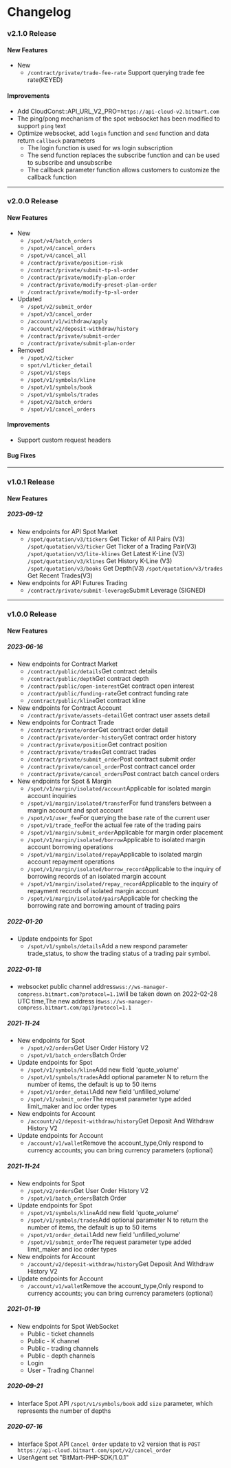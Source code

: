 Changelog
=========================


### v2.1.0 Release
#### New Features
- New
  - `/contract/private/trade-fee-rate` Support querying trade fee rate(KEYED)
#### Improvements
- Add CloudConst::API_URL_V2_PRO=`https://api-cloud-v2.bitmart.com`
- The ping/pong mechanism of the spot websocket has been modified to support `ping` text
- Optimize websocket, add `login` function and `send` function and data return `callback` parameters
  - The login function is used for ws login subscription
  - The send function replaces the subscribe function and can be used to subscribe and unsubscribe
  - The callback parameter function allows customers to customize the callback function

---

### v2.0.0 Release
#### New Features
- New
  - `/spot/v4/batch_orders`
  - `/spot/v4/cancel_orders`
  - `/spot/v4/cancel_all`
  - `/contract/private/position-risk`
  - `/contract/private/submit-tp-sl-order`
  - `/contract/private/modify-plan-order`
  - `/contract/private/modify-preset-plan-order`
  - `/contract/private/modify-tp-sl-order`
- Updated
  - `/spot/v2/submit_order`
  - `/spot/v3/cancel_order`
  - `/account/v1/withdraw/apply`
  - `/account/v2/deposit-withdraw/history`
  - `/contract/private/submit-order`
  - `/contract/private/submit-plan-order`
- Removed
  - `/spot/v2/ticker`
  - `spot/v1/ticker_detail`
  - `/spot/v1/steps`
  - `/spot/v1/symbols/kline`
  - `/spot/v1/symbols/book`
  - `/spot/v1/symbols/trades`
  - `/spot/v2/batch_orders`
  - `/spot/v1/cancel_orders`
#### Improvements
- Support custom request headers
#### Bug Fixes

---


### v1.0.1 Release
#### New Features
##### 2023-09-12
- New endpoints for API Spot Market
  - <code>/spot/quotation/v3/tickers</code> Get Ticker of All Pairs (V3)
    <code>/spot/quotation/v3/ticker</code> Get Ticker of a Trading Pair(V3)
    <code>/spot/quotation/v3/lite-klines</code> Get Latest K-Line (V3)
    <code>/spot/quotation/v3/klines</code> Get History K-Line (V3)
    <code>/spot/quotation/v3/books</code> Get Depth(V3)
    <code>/spot/quotation/v3/trades</code> Get Recent Trades(V3)
- New endpoints for API Futures Trading
  - <code>/contract/private/submit-leverage</code>Submit Leverage (SIGNED)

---

### v1.0.0 Release
#### New Features
##### 2023-06-16
- New endpoints for Contract Market
  - <code>/contract/public/details</code>Get contract details
  - <code>/contract/public/depth</code>Get contract depth
  - <code>/contract/public/open-interest</code>Get contract open interest
  - <code>/contract/public/funding-rate</code>Get contract funding rate
  - <code>/contract/public/kline</code>Get contract kline
- New endpoints for Contract Account
  - <code>/contract/private/assets-detail</code>Get contract user assets detail
- New endpoints for Contract Trade
  - <code>/contract/private/order</code>Get contract order detail
  - <code>/contract/private/order-history</code>Get contract order history
  - <code>/contract/private/position</code>Get contract position
  - <code>/contract/private/trades</code>Get contract trades
  - <code>/contract/private/submit_order</code>Post contract submit order
  - <code>/contract/private/cancel_order</code>Post contract cancel order
  - <code>/contract/private/cancel_orders</code>Post contract batch cancel orders
- New endpoints for Spot & Margin
  - <code>/spot/v1/margin/isolated/account</code>Applicable for isolated margin account inquiries
  - <code>/spot/v1/margin/isolated/transfer</code>For fund transfers between a margin account and spot account
  - <code>/spot/v1/user_fee</code>For querying the base rate of the current user
  - <code>/spot/v1/trade_fee</code>For the actual fee rate of the trading pairs
  - <code>/spot/v1/margin/submit_order</code>Applicable for margin order placement
  - <code>/spot/v1/margin/isolated/borrow</code>Applicable to isolated margin account borrowing operations
  - <code>/spot/v1/margin/isolated/repay</code>Applicable to isolated margin account repayment operations
  - <code>/spot/v1/margin/isolated/borrow_record</code>Applicable to the inquiry of borrowing records of an isolated margin account
  - <code>/spot/v1/margin/isolated/repay_record</code>Applicable to the inquiry of repayment records of isolated margin account
  - <code>/spot/v1/margin/isolated/pairs</code>Applicable for checking the borrowing rate and borrowing amount of trading pairs


##### 2022-01-20
- Update endpoints for Spot
  - <code>/spot/v1/symbols/details</code>Add a new respond parameter trade_status, to show the trading status of a trading pair symbol.


##### 2022-01-18
- websocket public channel address<code>wss://ws-manager-compress.bitmart.com?protocol=1.1</code>will be taken down on 2022-02-28 UTC time,The new address is<code>wss://ws-manager-compress.bitmart.com/api?protocol=1.1</code>


##### 2021-11-24
- New endpoints for Spot
    - <code>/spot/v2/orders</code>Get User Order History V2
    - <code>/spot/v1/batch_orders</code>Batch Order
- Update endpoints for Spot
    - <code>/spot/v1/symbols/kline</code>Add new field 'quote_volume'
    - <code>/spot/v1/symbols/trades</code>Add optional parameter N to return the number of items, the default is up to 50 items
    - <code>/spot/v1/order_detail</code>Add new field 'unfilled_volume'
    - <code>/spot/v1/submit_order</code>The request parameter type added limit_maker and ioc order types
- New endpoints for Account
    - <code>/account/v2/deposit-withdraw/history</code>Get Deposit And Withdraw  History V2
- Update endpoints for Account
    - <code>/account/v1/wallet</code>Remove the account_type,Only respond to currency accounts; you can bring currency parameters (optional)


##### 2021-11-24
- New endpoints for Spot
  - <code>/spot/v2/orders</code>Get User Order History V2
  - <code>/spot/v1/batch_orders</code>Batch Order
- Update endpoints for Spot
  - <code>/spot/v1/symbols/kline</code>Add new field 'quote_volume'
  - <code>/spot/v1/symbols/trades</code>Add optional parameter N to return the number of items, the default is up to 50 items
  - <code>/spot/v1/order_detail</code>Add new field 'unfilled_volume'
  - <code>/spot/v1/submit_order</code>The request parameter type added limit_maker and ioc order types
- New endpoints for Account
  - <code>/account/v2/deposit-withdraw/history</code>Get Deposit And Withdraw  History V2
- Update endpoints for Account
  - <code>/account/v1/wallet</code>Remove the account_type,Only respond to currency accounts; you can bring currency parameters (optional)


##### 2021-01-19
- New endpoints for Spot WebSocket
  - Public - ticket channels
  - Public - K channel
  - Public - trading channels
  - Public - depth channels
  - Login
  - User - Trading Channel


##### 2020-09-21
- Interface Spot API `/spot/v1/symbols/book` add `size` parameter, which represents the number of depths


##### 2020-07-16
- Interface Spot API `Cancel Order` update to v2 version that is `POST https://api-cloud.bitmart.com/spot/v2/cancel_order`
- UserAgent set "BitMart-PHP-SDK/1.0.1"












